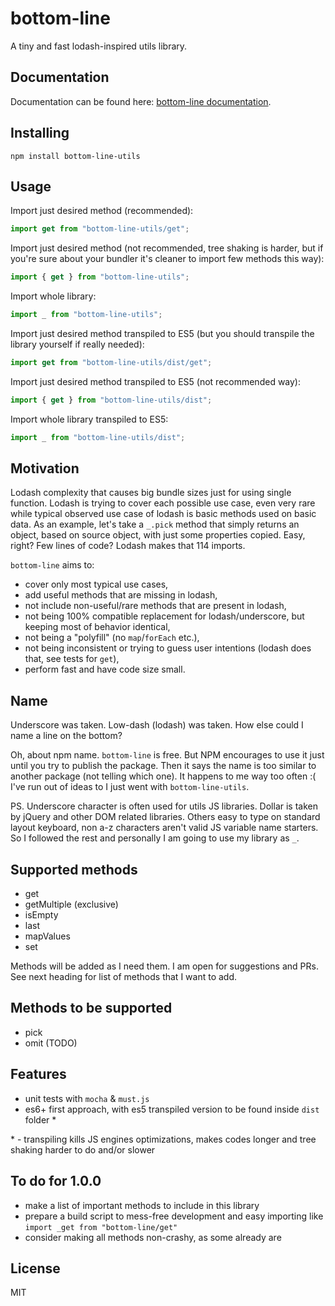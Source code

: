 # bottom-line

A tiny and fast lodash-inspired utils library.

## Documentation

Documentation can be found here: [bottom-line documentation](https://dzek69.github.io/bottom-line).

## Installing

`npm install bottom-line-utils`

## Usage

Import just desired method (recommended):
```javascript
import get from "bottom-line-utils/get";
``` 

Import just desired method (not recommended, tree shaking is harder, but if you're sure about your bundler it's cleaner
to import few methods this way):
```javascript
import { get } from "bottom-line-utils";
``` 

Import whole library:
```javascript
import _ from "bottom-line-utils";
``` 

Import just desired method transpiled to ES5 (but you should transpile the library yourself if really needed):
```javascript
import get from "bottom-line-utils/dist/get";
``` 

Import just desired method transpiled to ES5 (not recommended way):
```javascript
import { get } from "bottom-line-utils/dist";
``` 

Import whole library transpiled to ES5:
```javascript
import _ from "bottom-line-utils/dist";
``` 

## Motivation

Lodash complexity that causes big bundle sizes just for using single function. Lodash is trying to cover each possible
use case, even very rare while typical observed use case of lodash is basic methods used on basic data. As an example,
let's take a `_.pick` method that simply returns an object, based on source object, with just some properties copied.
Easy, right? Few lines of code? Lodash makes that 114 imports.

`bottom-line` aims to:
- cover only most typical use cases,
- add useful methods that are missing in lodash,
- not include non-useful/rare methods that are present in lodash,
- not being 100% compatible replacement for lodash/underscore, but keeping most of behavior identical,
- not being a "polyfill" (no `map`/`forEach` etc.),
- not being inconsistent or trying to guess user intentions (lodash does that, see tests for `get`),
- perform fast and have code size small.

## Name

Underscore was taken. Low-dash (lodash) was taken. How else could I name a line on the bottom?

Oh, about npm name. `bottom-line` is free. But NPM encourages to use it just until you try to publish the package. Then
it says the name is too similar to another package (not telling which one). It happens to me way too often :( I've run
out of ideas to I just went with `bottom-line-utils`.

PS. Underscore character is often used for utils JS libraries. Dollar is taken by jQuery and other DOM related
libraries. Others easy to type on standard layout keyboard, non a-z characters aren't valid JS variable name starters.
So I followed the rest and personally I am going to use my library as `_`.

## Supported methods

- get
- getMultiple (exclusive)
- isEmpty
- last
- mapValues
- set

Methods will be added as I need them. I am open for suggestions and PRs. See next heading for list of methods that I
want to add. 

## Methods to be supported

- pick
- omit
(TODO)

## Features

- unit tests with `mocha` & `must.js`
- es6+ first approach, with es5 transpiled version to be found inside `dist` folder *

\* - transpiling kills JS engines optimizations, makes codes longer and tree shaking harder to do and/or slower

## To do for 1.0.0

- make a list of important methods to include in this library
- prepare a build script to mess-free development and easy importing like `import _get from "bottom-line/get"`
- consider making all methods non-crashy, as some already are

## License

MIT
